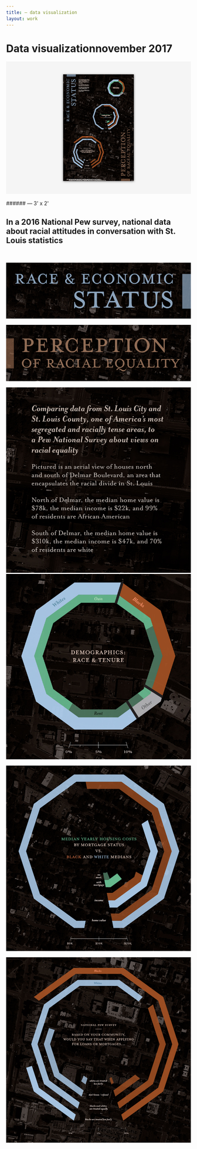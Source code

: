 ```yaml
---
title: — data visualization
layout: work
---
```


# <span id="title">Data visualization</span><span id="date">november 2017</span>

<p class="fill"><img src="../images/data_viz/dv02.jpg"></p>
###### &mdash; 3' x 2'

## In a 2016 National Pew survey,  national data about racial attitudes in conversation with St. Louis statistics

<br>

<p class="fill"><img src="../images/data_viz/dv03.jpg"></p>

<p class="fill"><img src="../images/data_viz/dv01.jpg"></p>

<p class="fill"><img src="../images/data_viz/dv04.jpg" class="half_left"><img src="../images/data_viz/dv05.jpg" class="half_right"></p>

<p class="fill"><img src="../images/data_viz/dv06.jpg"></p>

<p class="fill"><img src="../images/data_viz/dv07.jpg"></p>
